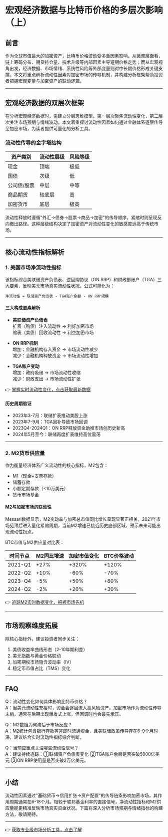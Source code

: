 # 宏观经济数据与比特币价格的多层次影响（上）

## 前言

作为全球市值最大的加密资产，比特币价格波动受多重因素影响。从微观层面看，链上筹码分布、期货持仓量、技术升级等内部因素主导短期价格走势；而从宏观视角出发，经济数据、市场情绪、系统性风险等外部变量则对中长期价格形成关键支撑。本文将重点解析流动性因素对加密市场的传导机制，并构建分析框架帮助投资者把握宏观变量与加密资产的联动逻辑。

---

## 宏观经济数据的双层次框架

在分析宏观经济数据时，需建立分层思维模型。第一层次聚焦流动性变化，第二层次关注市场预期与情绪波动。本文着重探讨流动性因素如何通过金融体系逐层传导至加密市场，为读者提供可量化的分析工具。

### 流动性传导的金字塔结构

| 资产类别       | 流动性层级 | 风险等级 |
|----------------|------------|----------|
| 现金           | 顶端       | 极低     |
| 国债           | 次级       | 低       |
| 公司债/股票    | 中层       | 中等     |
| 商品期货       | 较底层     | 高       |
| 加密货币       | 底层       | 极高     |

流动性释放时遵循"外汇→债券→股票→商品→加密"的传导顺序，紧缩时则呈现反向撤出路径。这种层级结构决定了加密资产对流动性变化的敏感度远高于传统市场。

---

## 核心流动性指标解析

### 1. 美国市场净流动性指标

该指标综合美联储资产负债表、逆回购协议（ON RRP）和财政部账户（TGA）三大要素，反映美元市场真实流动性状况。公式可简化为：

`净流动性 = 联储资产负债表 - TGA账户余额 - ON RRP规模`

#### 三大构成要素解析

- **美联储资产负债表**  
  扩表（购债）注入流动性 → 利好加密市场  
  缩表（卖债）回收流动性 → 利空加密市场

- **ON RRP机制**  
  增加：金融机构存入资金 → 市场流动性减少  
  减少：金融机构释放资金 → 市场流动性增加

- **TGA账户变动**  
  增加：政府吸储 → 市场流动性收缩  
  减少：财政支出 → 市场流动性扩张

👉 [掌握实时流动性变化，点击获取最新数据](https://bit.ly/okx_welcome)

#### 历史周期验证
- 2023年3-7月：联储扩表推动美股上涨  
- 2023年7-9月：TGA回补导致市场回调  
- 2023Q4-2024Q1：ON RRP释放资金助推市场创历史新高  
- 2024年5月至今：联储再度扩表维持高位震荡

---

### 2. M2货币供应量

作为衡量经济体系广义流动性的核心指标，M2包含：
- M1（现金+支票存款）
- 储蓄存款
- 小额定期存款（<10万美元）
- 货币市场基金

#### M2与加密市场的联动性
Messari数据显示，M2变动率与加密总市值同比增长呈现显著正相关。2021年市场见顶后进入量化紧缩周期，当前M2增速已接近历史底部区域，预示未来可能出现流动性拐点。

BTC市值与M2供应量对比表：

| 时间节点   | M2同比增速 | 加密市值变化 | BTC价格波动 |
|------------|------------|--------------|-------------|
| 2021-Q1    | +27%       | +320%        | +120%       |
| 2022-Q2    | +10%       | -60%         | -70%        |
| 2023-Q4    | -5%        | +50%         | +80%        |
| 2024-Q2    | -2%        | +20%         | +30%        |

👉 [追踪M2实时数据变化，把握市场先机](https://bit.ly/okx_welcome)

---

## 市场观察维度拓展

除核心指标外，建议投资者同步关注：
1. 美债收益率曲线形态（2-10年期利差）
2. 美元指数与黄金价格联动
3. 加密期权市场隐含波动率（IV）
4. 稳定币市值占比（TMS）变化

---

## FAQ

Q：流动性变化如何具体影响比特币价格？  
A：当美元流动性充裕时，资金会逐层流入高风险资产。加密市场作为流动性传导末梢，通常在后期出现爆发式上涨，但回调时也会最先承压。

Q：M2数据为何滞后于市场反应？  
A：M2统计包含银行存款等非即时流通资金，且美联储政策传导存在6-9个月时滞。建议结合实时流动性指标综合判断。

Q：当前应重点关注哪些流动性信号？  
A：建议持续追踪：①联储资产负债表变化 ②TGA账户余额是否突破5000亿美元 ③ON RRP使用量是否突破2万亿美元。

---

## 小结

流动性因素通过"基础货币→信用扩张→资产配置"的传导链条影响加密市场，其作用周期通常在6-18个月。相较于联邦基金利率的直接信号，净流动性指标和M2供应量能更精准反映市场真实资金状况。下篇将深入分析市场预期与情绪指标的构建方法，敬请期待。

---

👉 [获取专业级市场分析工具，点击了解](https://bit.ly/okx_welcome)